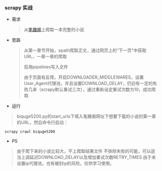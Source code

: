 ### scrapy 实战

* 需求

  > 从[笔趣阁](https://www.biquge5200.com/)上爬取一本完整的小说

* 思路

  > 从第一章节开始，xpath爬取正文，通过网页上的“下一页”中获取URL，一章一章的爬取
  >
  > 启用pipelines写入文件
  >
  > 由于页面有反爬，开启DOWNLOADER_MIDDLEWARES，设置User_Agent代理池，并且设置DOWNLOAD_DELAY，仍旧有一定的失败几率（scrapy默认重试三次），通过重新设定重试次数为10，成功爬取

* 运行
> biquge5200.py的start_urls下填入笔趣阁网址下想要下载的小说的第一章的URL，然后命令行启动：

```cmd
scrapy crawl biquge5200
```

* PS
> 由于爬下来的小说比较大，不上爬取结果文件
> 不排除失败的可能，可以适当上调延迟DOWNLOAD_DELAY以及增加重试次数RETRY_TIMES
> 由于未设置ip代理池，也有被封ip的风险，仅供学习使用。